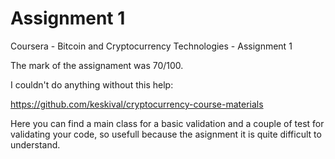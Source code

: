 # Assignment 1

Coursera - Bitcoin and Cryptocurrency Technologies - Assignment 1

The mark of the assignament was 70/100.

I couldn't do anything without this help:

https://github.com/keskival/cryptocurrency-course-materials

Here you can find a main class for a basic validation and a couple of test for validating your code, so usefull because the asignment it is quite difficult to understand.
